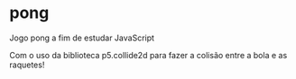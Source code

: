 # pong
Jogo pong a fim de estudar JavaScript 

Com o uso da biblioteca p5.collide2d para fazer a colisão entre a bola e as raquetes!
